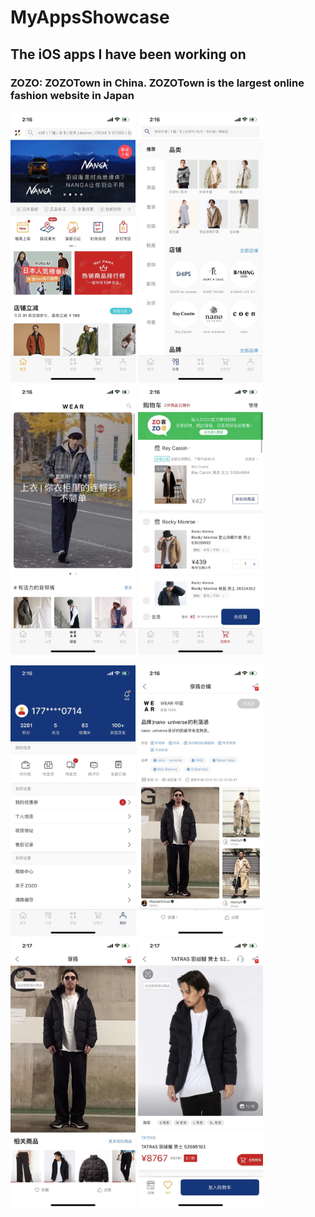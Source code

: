 # MyAppsShowcase

## The iOS apps I have been working on

### ZOZO: ZOZOTown in China. ZOZOTown is the largest online fashion website in Japan

<img src="./showcases/zozo/zozo_1.jpg" alt="drawing" width="200"/> <img src="./showcases/zozo/zozo_2.jpg" alt="drawing" width="200"/> <img src="./showcases/zozo/zozo_3.jpg" alt="drawing" width="200"/> <img src="./showcases/zozo/zozo_4.jpg" alt="drawing" width="200"/>

<img src="./showcases/zozo/zozo_5.jpg" alt="drawing" width="200"/> <img src="./showcases/zozo/zozo_6.jpg" alt="drawing" width="200"/> <img src="./showcases/zozo/zozo_7.jpg" alt="drawing" width="200"/> <img src="./showcases/zozo/zozo_8.jpg" alt="drawing" width="200"/>

